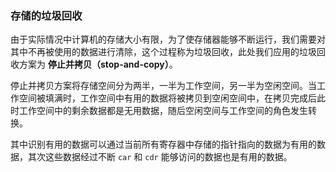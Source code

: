 ### 存储的垃圾回收

由于实际情况中计算机的存储大小有限，为了使存储器能够不断运行，我们需要对其中不再被使用的数据进行清除，这个过程称为垃圾回收，此处我们应用的垃圾回收方案为 **停止并拷贝（stop-and-copy）**。

停止并拷贝方案将存储空间分为两半，一半为工作空间，另一半为空闲空间。当工作空间被填满时，工作空间中有用的数据将被拷贝到空闲空间中，在拷贝完成后此时工作空间中的剩余数据都是无用数据，随后空闲空间与工作空间的角色发生转换。

其中识别有用的数据可以通过当前所有寄存器中存储的指针指向的数据为有用的数据，其次这些数据经过不断 `car` 和 `cdr` 能够访问的数据也是有用的数据。